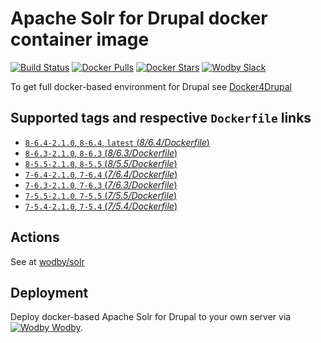 # Apache Solr for Drupal docker container image 

[![Build Status](https://travis-ci.org/wodby/drupal-solr.svg?branch=master)](https://travis-ci.org/wodby/drupal-solr)
[![Docker Pulls](https://img.shields.io/docker/pulls/wodby/drupal-solr.svg)](https://hub.docker.com/r/wodby/drupal-solr)
[![Docker Stars](https://img.shields.io/docker/stars/wodby/drupal-solr.svg)](https://hub.docker.com/r/wodby/drupal-solr)
[![Wodby Slack](http://slack.wodby.com/badge.svg)](http://slack.wodby.com)

To get full docker-based environment for Drupal see [Docker4Drupal](http://docker4drupal.org)

## Supported tags and respective `Dockerfile` links

- [`8-6.4-2.1.0`, `8-6.4`, `latest` (*8/6.4/Dockerfile*)](https://github.com/wodby/drupal-solr/tree/master/8/6.4/Dockerfile)
- [`8-6.3-2.1.0`, `8-6.3` (*8/6.3/Dockerfile*)](https://github.com/wodby/drupal-solr/tree/master/8/6.3/Dockerfile)
- [`8-5.5-2.1.0`, `8-5.5` (*8/5.5/Dockerfile*)](https://github.com/wodby/drupal-solr/tree/master/8/5.5/Dockerfile)
- [`7-6.4-2.1.0`, `7-6.4` (*7/6.4/Dockerfile*)](https://github.com/wodby/drupal-solr/tree/master/7/6.4/Dockerfile)
- [`7-6.3-2.1.0`, `7-6.3` (*7/6.3/Dockerfile*)](https://github.com/wodby/drupal-solr/tree/master/7/6.3/Dockerfile)
- [`7-5.5-2.1.0`, `7-5.5` (*7/5.5/Dockerfile*)](https://github.com/wodby/drupal-solr/tree/master/7/5.5/Dockerfile)
- [`7-5.4-2.1.0`, `7-5.4` (*7/5.4/Dockerfile*)](https://github.com/wodby/drupal-solr/tree/master/7/5.4/Dockerfile)

## Actions

See at [wodby/solr](https://github.com/wodby/solr) 

## Deployment

Deploy docker-based Apache Solr for Drupal to your own server via [![Wodby](https://www.google.com/s2/favicons?domain=wodby.com) Wodby](https://cloud.wodby.com/stackhub/07a28bf6-6772-4ac2-9d3e-6b097e9038ff/overview).
